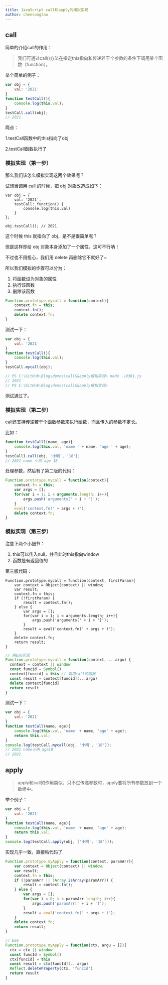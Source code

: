 ```yaml
---
title: JavaScript call和apply的模拟实现
author: chensongtao
---
```


## call

简单的介绍call的作用：

> 我们可通过call()方法在指定this指向和传递若干个参数的条件下调用某个函数（function）。

举个简单的例子：

```js
var obj = {
    val: '2021'
}
function testCall(){
    console.log(this.val);
}
testCall.call(obj);
// 2021
```

两点：

1.testCall函数中的this指向了obj

2.testCall函数执行了

### 模拟实现（第一步）

那么我们该怎么模拟实现这两个效果呢？

试想当调用 call 的时候，把 obj 对象改造成如下：

```
var obj = {
    val: '2021',
    testCall: function() {
        console.log(this.val)
    }
};

obj.testCall(); // 2021
```

这个时候 this 就指向了 obj，是不是很简单呢？

但是这样却给 obj 对象本身添加了一个属性，这可不行呐！

不过也不用担心，我们用 delete 再删除它不就好了~

所以我们模拟的步骤可以分为：

1. 将函数设为对象的属性
2. 执行该函数
3. 删除该函数

```js
Function.prototype.mycall = function(context){
    context.fn = this;
    context.fn();
    delete context.fn;
}
```

测试一下：

```js
var obj = {
    val: '2021'
}
function testCall(){
    console.log(this.val);
}
testCall.mycall(obj);

// PS C:\GitHub\Blog\demos\call&&apply模拟实现> node .\0301.js
// 2021
// PS C:\GitHub\Blog\demos\call&&apply模拟实现> 
```

测试通过了。

### 模拟实现（第二步）

call还支持传递若干个函数参数来执行函数，而且传入的参数不定长。

比如：

```js
function testCall1(name, age){
    console.log(this.val, 'name ' + name, 'age ' + age);
}
testCall1.call(obj, '小明', '18');
// 2021 name 小明 age 18
```

处理参数，然后有了第二版的代码：

```js
Function.prototype.mycall = function(context){
    context.fn = this;
    var args = [];
    for(var i = 1; i < arguments.length; i++){
        args.push('arguments[' + i + ']');
    }
    eval('context.fn(' + args +')');
    delete context.fn;
}
```

### 模拟实现（第三步）

注意下两个小细节：

1. this可以传入null，并且此时this指向window
2. 函数是有返回值的

第三版代码：

```JS
Function.prototype.mycall = function(context, firstParam){
    var context = Object(context) || window;
    var result;
    context.fn = this;
    if (!firstParam) {
        result = context.fn();
    } else {
        var args = [];
        for(var i = 1; i < arguments.length; i++){
            args.push('arguments[' + i + ']');
        }
        result = eval('context.fn(' + args +')');
    }
    delete context.fn;
    return result;
}
```

```js
// 用Es6实现
Function.prototype.mycall = function(context, ...argu) {
  context = context || window
  const funcid = Symbol()
  context[funcid] = this // 调用call的函数
  const result = context[funcid](...argu)
  delete context[funcid]
  return result
}
```

测试一下：

```js
var obj = {
    val: '2021'
}
function testCall(name, age){
    console.log(this.val, 'name' + name, 'age' + age);
    return this.val;
}
console.log(testCall.mycall(obj, '小明', '18'));
// 2021 name小明 age18
// 2021
```


## apply

> apply和call的作用类似，只不过传递参数时，apply要将所有参数放到一个数组中。

举个例子：

```js
var obj = {
    val: '2021'
}
function testCall(name, age){
    console.log(this.val, 'name' + name, 'age' + age);
    return this.val;
}
console.log(testCall.apply(obj, ['小明', '18']));
```

实现几乎一致，直接粘代码了

```js
Function.prototype.myApply = function(context, paramArr){
    var context = Object(context) || window;
    var result;
    context.fn = this;
    if (!paramArr || !Array.isArray(paramArr)) {
        result = context.fn();
    } else {
        var args = [];
        for(var i = 0; i < paramArr.length; i++){
            args.push('paramArr[' + i + ']');
        }
        result = eval('context.fn(' + args +')');
    }
    delete context.fn;
    return result;
}
```
```js
// ES6
Function.prototype.myApply = function(ctx, argu = []){
  ctx = ctx || window
  const funcId = Symbol()
  ctx[funcId] = this
  const result = ctx[funcId](...argu)
  Reflect.deleteProperty(ctx, 'funcId')
  return result
}
```

